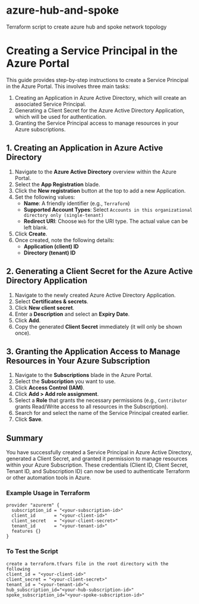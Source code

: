 # azure-hub-and-spoke
Terraform script to create azure hub and spoke network topology

# Creating a Service Principal in the Azure Portal

This guide provides step-by-step instructions to create a Service Principal in the Azure Portal. This involves three main tasks:

1. Creating an Application in Azure Active Directory, which will create an associated Service Principal.
2. Generating a Client Secret for the Azure Active Directory Application, which will be used for authentication.
3. Granting the Service Principal access to manage resources in your Azure subscriptions.

## 1. Creating an Application in Azure Active Directory

1. Navigate to the **Azure Active Directory** overview within the Azure Portal.
2. Select the **App Registration** blade.
3. Click the **New registration** button at the top to add a new Application.
4. Set the following values:
   - **Name**: A friendly identifier (e.g., `Terraform`)
   - **Supported Account Types**: Select `Accounts in this organizational directory only (single-tenant)`
   - **Redirect URI**: Choose `Web` for the URI type. The actual value can be left blank.
5. Click **Create**.
6. Once created, note the following details:
   - **Application (client) ID**
   - **Directory (tenant) ID**

## 2. Generating a Client Secret for the Azure Active Directory Application

1. Navigate to the newly created Azure Active Directory Application.
2. Select **Certificates & secrets**.
3. Click **New client secret**.
4. Enter a **Description** and select an **Expiry Date**.
5. Click **Add**.
6. Copy the generated **Client Secret** immediately (it will only be shown once).

## 3. Granting the Application Access to Manage Resources in Your Azure Subscription

1. Navigate to the **Subscriptions** blade in the Azure Portal.
2. Select the **Subscription** you want to use.
3. Click **Access Control (IAM)**.
4. Click **Add > Add role assignment**.
5. Select a **Role** that grants the necessary permissions (e.g., `Contributor` grants Read/Write access to all resources in the Subscription).
6. Search for and select the name of the Service Principal created earlier.
7. Click **Save**.

## Summary

You have successfully created a Service Principal in Azure Active Directory, generated a Client Secret, and granted it permission to manage resources within your Azure Subscription. These credentials (Client ID, Client Secret, Tenant ID, and Subscription ID) can now be used to authenticate Terraform or other automation tools in Azure.

### Example Usage in Terraform

```hcl
provider "azurerm" {
  subscription_id = "<your-subscription-id>"
  client_id       = "<your-client-id>"
  client_secret   = "<your-client-secret>"
  tenant_id       = "<your-tenant-id>"
  features {}
}
```

### To Test the Script
```hcl
create a terraform.tfvars file in the root directory with the following 
client_id = "<your-client-id>"
client_secret = "<your-client-secret>"
tenant_id = "<your-tenant-id>"<
hub_subscription_id="<your-hub-subscription-id>"
spoke_subscription_id="<your-spoke-subscription-id>"
```